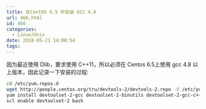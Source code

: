 ```yaml
---
title: 在CentOS 6.5 中安装 GCC 4.8
url: 466.html
id: 466
categories:
  - Linux/Unix
date: 2018-05-21 14:00:54
tags:
---
```


因为最近使用 Dlib，要求使用 C++11，所以必须在 Centos 6.5上使用 gcc 4.8 以上版本，因此记录一下安装的过程:

```sh
cd /etc/yum.repos.d
wget http://people.centos.org/tru/devtools-2/devtools-2.repo -O /etc/yum.repos.d/devtools-2.repo
yum install devtoolset-2-gcc devtoolset-2-binutils devtoolset-2-gcc-c++
scl enable devtoolset-2 bash
```